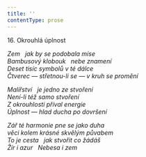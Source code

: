 ```yaml
---
title: ''
contentType: prose
---
```


16. Okrouhlá úplnost

_Zem   jak by se podobala míse  
Bambusový klobouk   nebe znamení  
Deset tisíc symbolů v té dálce  
Čtverec — střetnou-li se — v kruh se promění_

_Malířství   je jedno ze stvoření  
Není-li též samo stvoření  
Z okrouhlosti příval energie  
Úplnost — hlad ducha po dovršení_

_Zář té harmonie pne se jako duha  
věci kolem krásné skvělým půvabem  
To je cesta   jak stvořit co žádáš  
Žír i azur   Nebesa i zem_

